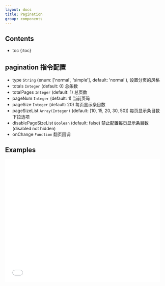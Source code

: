 ```yaml
---
layout: docs
title: Pagination
group: components
---
```


## Contents

* toc
{:toc}

## pagination 指令配置

* type `String` (enum: ['normal', 'simple'], default: 'normal'), 设置分页的风格
* totals `Integer` (default: 0) 总条数
* totalPages `Integer` (default: 1) 总页数
* pageNum `Integer` (default: 1) 当前页码
* pageSize `Integer` (default: 20) 每页显示条目数
* pageSizeList `Array(Integer)` (default: [10, 15, 20, 30, 50]) 每页显示条目数下拉选项
* disablePageSizeList `Boolean` (default: false) 禁止配置每页显示条目数(disabled not hidden)
* onChange `Function` 翻页回调

## Examples

<iframe width="100%" height="400" src="//jsfiddle.net/arzyu/3aeku9ee/embedded/js,html,result/" allowfullscreen="allowfullscreen" frameborder="0"></iframe>
